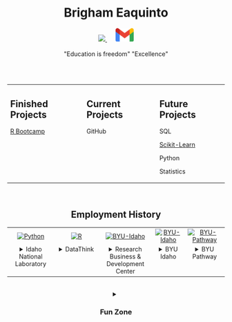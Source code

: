 <!-- Name & Contact Links -->
<h1 align = "center"> Brigham Eaquinto </h1>

<div align="center">
  <a href="www.linkedin.com/in/brighameaquinto" align = "left">
    <img src=https://img.shields.io/badge/LinkedIn-0077B5?style=for-the-badge&logo=linkedin&logoColor=white>
  </a>
  &nbsp;&nbsp;&nbsp;&nbsp;
  <a href="mailto:brighameaquint0@gmail.com" align = "right">
    <img src="images/Gmail_icon_(2020).svg" width = "42"/>
  </a>
</div>


<br>


<div align="center">
  "Education is freedom" "Excellence"
</div>


<br><br>


<table align="center">
  <tr>
    <td valign="top" align="33%">
      <h2>Finished Projects</h2>
        <a href="https://brighameaquinto.github.io/"><p>R Bootcamp</p></a>
    </td>
    <td valign="top" align="34%">
      <h2>Current Projects</h2>
        <p>GitHub</p>
    </td>
    <td valign="top" align="33%">
      <h2>Future Projects</h2>
        <p>SQL</p>
        <a href="https://github.com/BrighamEaquinto/scikit-learn-course"><p>Scikit-Learn</p></a>
        <p>Python</p>
        <p>Statistics</p>
    </td>
  </tr>
</table>


<br>


<!-- Employment History -->
<h2 align = "center">Employment History</h2>

<table align="center" width="100%">
  <!-- Top Row: Images -->
  <tr>
  <td align="center" width="10%"> 
      <a href="https://www.python.org/">
        <img src="https://d15mvavv27jnvy.cloudfront.net/WRzXa/a2b6b77391f1ee4765c2b49528ddd75c.jpg?io=true&size=avatar" width="200" alt="Python" />
      </a>
    </td>
    <td align="center" width="10%">
      <a href="https://www.r-project.org/">
        <img src="https://datathink.io/images/dtlogo.png" alt="R" width="200" />
      </a>
    </td>
    <td align="center" width="10%"> 
      <a href="https://www.rbdcenter.org/">
        <img src="https://www.rbdcenter.org/images/2023-09-RBDC-Square-1.png" width="200" alt="BYU-Idaho" />
      </a>
    </td>
    <td align="center" width="10%"> 
      <a href="https://www.byui.edu/">
        <img src="https://brightspotcdn.byui.edu/dims4/default/f5188c0/2147483647/strip/true/crop/260x260+0+0/resize/150x150!/quality/90/?url=http%3A%2F%2Fbyu-idaho-brightspot.s3.amazonaws.com%2Fc9%2F0e%2F34458a174f37bf164a35e66a0cb5%2Fevenmorechubby.jpg" width="200" alt="BYU-Idaho" />
      </a>
    </td>
    <td align="center" width="10%">
      <a href="https://www.byupathway.edu/">
        <img src="https://byu-pathway.brightspotcdn.com/42/2e/4d4c7b10498c84233ae51179437c/byu-pw-icon-gold-rgb-1-1.svg" width="200" alt="BYU-Pathway" />
      </a>
    </td>
  </tr>
  <!-- Bottom Row: Text -->
  <tr>
    <td align="center" valign="top">
      <details align="center">
        <summary>Idaho National Laboratory</summary>
        <br>
        <p><strong>High Performance Computing Team</strong> | April 2023 – Present</p>
        <ul>
            <li>Spearheaded development of AI-powered chatbot with the objective of streamlining the IT Help Desk process by leveraging existing data and open source large language models</li>
            <li>Deployed chatbot ML model on server by building API infrastructure to send user requests, search database, and return model output</li>
            <li>Integrated API calls to extract tech support ticket history, employing regular expressions for data parsing and cleaning to ensure accurate and relevant information for better chatbot outcomes</li>
            <li>Built admin dashboard with numerical and graphical summaries for model and system analysis using PlotlyJS</li>
        </ul>
      </details>
    </td>
    <td align="center" valign="top">
    <details>
      <summary>DataThink</summary>
      <br>
      <p><strong>Data Consultant</strong> | January 2023 – Present</p>
      <ul>
        <li>Engineered report automation package to read and wrangle data to output reports in seconds, empowering clients with numerous company reports within seconds, resulting in a monthly time savings of over 20 hours</li>
        <li>Seamlessly transitioned proprietary software-based visualizations to open-source alternatives, delivering substantial cost savings of hundreds of dollars per month to clients</li>
      </ul>
    </details>
    </td>
    <td align="center" valign="top">
      <details>
        <summary>Research Business & Development Center</summary>
        <br>
        <p><strong>Data Lead</strong> | September 2022 – April 2023</p>
        <ul>
            <li>Designed and created PowerBI report for school Board of Trustees and Superintendent on financial management, HR, and student achievement by utilizing measures in DAX resulting in greater school funding</li>
            <li>Developed data model incorporating multiple data sources to provide reporting capabilities including compelling visualizations and data summaries</li>
            <li>Met with stakeholders to understand requirements and effectively communicated findings to various audiences</li>
            <li>Instructed team on PowerBI and DAX; ensured team members were included and excelled by finding natural strengths for greater success</li>
        </ul>
      </details>
    </td>
    <td align="center" valign="top">
      <details>
        <summary>BYU Idaho</summary>
        <br>
        <p><strong>Data Analyst</strong> | April 2021 – December 2022</p>
        <ul>
            <li>Automated semester reports, saving 3+ weeks of manual reporting each semester by developing reusable R scripts for efficient, high-quality results in every use</li>
            <li>Led development of tri-university reporting suite using Power BI focusing on retention of online students; reports were utilized by Institutional Research, University Presidential Council for more informed executive decisions</li>
            <li>Prepared reusable weekly and monthly reports to Student Life executives on program KPIs and past expenditures by automating data pipeline from Qualtrics and university data warehouse to report deployment</li>
            <li>Guided a team of 5 other analysts in professional development, data manipulation skills, and data visualization theory while fostering a positive work environment</li>
        </ul>      </details>
    </td>
    <td align="center" valign="top">
      <details>
        <summary>BYU Pathway</summary>
        <br>
        <p><strong>Data Scientist</strong> | January 2022 – April 2022</p>
        <ul>
            <li>Created ML model using scikit-learn to predict student retention ensuring maximum model performance; the model was implemented university-wide</li>
            <li>Leveraged topic modeling to label text data using NLP packages, enabling the use of 10% more features incorporated in the student success prediction model</li>
            <li>Quantified and modeled student KPIs by statistical measurements for effective and reusable progress tracking, increasing faculty effectiveness by 30%</li>
        </ul>
      </details>
    </td>
  </tr>
</table>


<br>


<!-- Fun Zone -->
<details align = "center">
  <summary>
    <b>
      <h3>Fun Zone</h3>
    </b>
  </summary>
  <div align="center">
      <img src="https://cultofthepartyparrot.com/parrots/hd/exceptionallyfastparrot.gif" width="30" height="30"/>
      <img src="https://cultofthepartyparrot.com/parrots/hd/60fpsparrot.gif" width="30" height="30"/>
      <img src="https://cultofthepartyparrot.com/parrots/hd/jumpingparrot.gif" width="30" height="30"/>
      <img src="https://cultofthepartyparrot.com/parrots/hd/dealwithitnowparrot.gif" width="30" height="30"/>
      <img src="https://cultofthepartyparrot.com/parrots/hd/laptop_parrot.gif" width="30" height="30"/>
      <img src="https://cultofthepartyparrot.com/parrots/hd/spinningparrot.gif" width="30" height="30"/>
      <img src="https://cultofthepartyparrot.com/parrots/hd/levitationparrot.gif" width="30" height="30"/>
      <img src="https://cultofthepartyparrot.com/parrots/hd/meldparrot.gif" width="30" height="30"/>
      <img src="https://cultofthepartyparrot.com/parrots/slomoparrot.gif" width="30" height="30"/>
      <img src="https://cultofthepartyparrot.com/parrots/hd/moonwalkingparrot.gif" width="30" height="30"/>
      <img src="https://cultofthepartyparrot.com/parrots/hd/stableparrot.gif" width="30" height="30"/>
      <img src="https://cultofthepartyparrot.com/parrots/hd/scienceparrot.gif" width="30" height="30"/>
      <img src="https://cultofthepartyparrot.com/parrots/hd/pirateparrot.gif" width="30" height="30"/>
      <img src="https://cultofthepartyparrot.com/parrots/hd/footballparrot.gif" width="30" height="30"/>
      <img src="https://cultofthepartyparrot.com/parrots/hd/illuminatiparrot.gif" width="30" height="30"/>
      <img src="https://cultofthepartyparrot.com/parrots/hd/mustacheparrot.gif" width="30" height="30"/>
      <img src="https://media.giphy.com/media/Vuw9m5wXviFIQ/source.gif" width="50%" height="auto"/>
  </div>
</details>


<!-- Tech Skills -->
<!-- 
<h2 align = "center"> 🔨 Languages and Tools: </h2>

<table align = "center">
  <tr>
    <td align="center" width="96">
      <a href="https://www.python.org/">
        <img src="images/python-logo-only.svg" width="48" alt="Python" style = "text-align: center; margin: 0 auto;"/>
      </a>
      <br> 
      <div style="text-align: center;">
        <p style="vertical-align: bottom;">
          Python
        </p>
      </div>
    </td>
    <td align="center" width="96">
      <a href="https://www.r-project.org/">
        <img src="images/Rlogo.svg" width="48" height="48" alt="R" style="vertical-align:top; margin:6px 4px; height: 48;"/>
      </a>
      <br>R
    </td>
  </tr>
</table>

<a href="https://www.python.org" align="center">
  <img alt="Python" height ="42px" src="https://raw.githubusercontent.com/rahul-jha98/github_readme_icons/main/language_and_tools/square/python/python.svg">
</a>

<br>

<a href="https://pandas.pydata.org/">
  <img align="left" src="https://pandas.pydata.org/static/img/pandas_secondary.svg" alt="pandas" height="42px"/>
</a>
<a href="https://numpy.org/"> 
  <img align="left" src="https://raw.githubusercontent.com/numpy/numpy/main/branding/logo/logomark/numpylogoicon.svg" alt="numpy" height="42px"/>  
</a>
<a href="https://scipy.org/">
  <img align="left" src="https://raw.githubusercontent.com/scipy/scipy.org/main/static/images/logo.svg" alt="scipy" height="42px"/>
</a>

<br>

<a href="">
  <img align="left" src="https://matplotlib.org/_static/logo_dark.svg" alt="" height="42px"/>
</a>

<a href="">
  <img align="left" src="https://matplotlib.org/_static/logo_light.svg" alt="" height="42px"/>
</a>

<a href="">
  <img align="left" src="https://altair-viz.github.io/_static/altair-logo-light.png" alt="" height="42px"/>
</a>

<a href="">
  <img align="left" src="" alt="" height="42px"/>
</a>

<br>

<a href="scikit-learn">
  <img align="left" src="https://scikit-learn.org/stable/_static/scikit-learn-logo-small.png" alt="" height="42px"/>
</a>
<a href="https://www.tensorflow.org"> 
  <img align="left" src="https://raw.githubusercontent.com/rahul-jha98/github_readme_icons/main/language_and_tools/square/tensorflow/tensorflow.svg" alt="tensorflow" height="42px"/> 
</a>
<a href="https://pytorch.org/"> 
  <img align="left" src="https://raw.githubusercontent.com/rahul-jha98/github_readme_icons/main/language_and_tools/square/pytorch/pytorch.svg" alt="pytorch" height="42px"/> 
</a> 
-->


<!-- Skill Set Part 2 -->
<!--
<h2>My Skill Set</h2> 

<table align = "center">
  <tr>
    <td valign="top" width="33%">
      <h3 align = "center"> Python </h3>
      <div align = "center">
        <a href="https://www.python.org/">
        <img src="https://s3.dualstack.us-east-2.amazonaws.com/pythondotorg-assets/media/files/python-logo-only.svg" width="48" alt="Python" />
        </a>
      </div>
      <div align="center">
        <img src="https://pandas.pydata.org/static/img/pandas_secondary.svg" alt="pandas" height="50"/>
        <img src="https://raw.githubusercontent.com/numpy/numpy/main/branding/logo/logomark/numpylogoicon.svg" alt="numpy" height="50"/>
        <img src="https://raw.githubusercontent.com/scipy/scipy.org/main/static/images/logo.svg" alt="scipy" height="50"/>
      </div>
    </td>
    <td valign="top" width="33%">
      <h3 align = "center"> R </h3>
      <div align="center">  
        <a href="https://www.r-project.org/">
          <img style="margin: 10px" src="https://www.r-project.org/logo/Rlogo.svg" alt="Python" height="50"/> 
        </a>
      </div>
      <div>
        <a href="https://dplyr.tidyverse.org/"> 
          <img src="https://raw.githubusercontent.com/rstudio/hex-stickers/main/SVG/dplyr.svg" height="50"/>
        </a>
      </div>
    </td>
    <td valign="top" width="33%">
      <h3 align = "center"> Other </h3>
      <div align="center">
        <img style="margin: 10px" src="https://profilinator.rishav.dev/skills-assets/git-scm-icon.svg" alt="Git" height="50" />  
        <img style="margin: 10px" src="https://profilinator.rishav.dev/skills-assets/gnu_bash-icon.svg" alt="Bash" height="50" />  
      </div>
    </td>
  </tr>
</table>
-->


<!-- Skills Part3 --->
<!--
|  | Python | R |
| --- | :---: | :---: |
| Reading | Pandas | Readr |
| Wrangling | Pandas | <div> <h3 align="center">Tidyr</h3><div><a href="https://tidyr.tidyverse.org/"><img src="https://raw.githubusercontent.com/rstudio/hex-stickers/main/SVG/tidyr.svg" height="50"/></a></div> <h3 align="center">Dplyr</h3><div><a href="https://dplyr.tidyverse.org/"><img src="https://raw.githubusercontent.com/rstudio/hex-stickers/main/SVG/dplyr.svg" height="50"/></a></div> </div> |
| Visualization | Matplotlib, Altair, Plotly | ggplot2 |
| Model | Scitkit-Learn, Tensorflow, Pytorch | TidyModels |
-->


<!--

<h2 align="center">👨‍💻 Repositories 👨‍💻</h2>

<div width="100%" align="center">
  <a align="left" href="https://github.com/BrighamEaquinto/brighameaquinto.github.io" title="R Bootcamp">
    <img align="left" height="115" src="https://github-readme-stats.vercel.app/api/pin/?username=brighameaquinto&repo=brighameaquinto.github.io&theme=dracula&border_color=61dafb&border_radius=10">
  </a>
  <a align="center" href="https://github.com/BrighamEaquinto/brighameaquinto.github.io" title="Scikit Learn Course">
    <img align="center" height="115" src="https://github-readme-stats.vercel.app/api/pin/?username=brighameaquinto&repo=scikit-learn-course&theme=dracula&border_color=61dafb&border_radius=10">
  </a>
  <a align="right" href="https://github.com/BrighamEaquinto/brighameaquinto.github.io" title="Git/Github Course">
    <img align="right" height="115" src="https://github-readme-stats.vercel.app/api/pin/?username=brighameaquinto&repo=github_course&theme=dracula&border_color=61dafb&border_radius=10">
  </a>
</div>
-->


<!--
<div style="width: 100%;">
  <a href="https://github.com/brighameaquinto/brighameaquinto/blame/main/welcome.svg">
    <img src="welcome.svg" style="width: 100%;" alt="Click to see the source">
  </a>
</div>
-->
